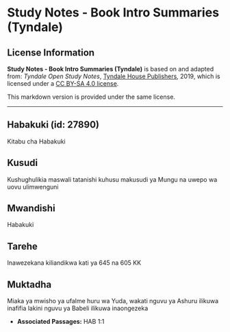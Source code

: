 # Study Notes - Book Intro Summaries (Tyndale)

## License Information

**Study Notes - Book Intro Summaries (Tyndale)** is based on and adapted from: _Tyndale Open Study Notes_, [Tyndale House Publishers](https://tyndaleopenresources.com/), 2019, which is licensed under a [CC BY-SA 4.0 license](https://creativecommons.org/licenses/by-sa/4.0/legalcode.en).

This markdown version is provided under the same license.



--------------------------------

## Habakuki (id: 27890)

Kitabu cha Habakuki

Kusudi
------

Kushughulikia maswali tatanishi kuhusu makusudi ya Mungu na uwepo wa uovu ulimwenguni

Mwandishi
---------

Habakuki

Tarehe
------

Inawezekana kiliandikwa kati ya 645 na 605 KK

Muktadha
--------

Miaka ya mwisho ya ufalme huru wa Yuda, wakati nguvu ya Ashuru ilikuwa inafifia lakini nguvu ya Babeli ilikuwa inaongezeka

* **Associated Passages:** HAB 1:1

